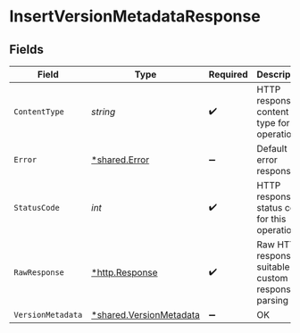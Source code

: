 # InsertVersionMetadataResponse


## Fields

| Field                                                                    | Type                                                                     | Required                                                                 | Description                                                              |
| ------------------------------------------------------------------------ | ------------------------------------------------------------------------ | ------------------------------------------------------------------------ | ------------------------------------------------------------------------ |
| `ContentType`                                                            | *string*                                                                 | :heavy_check_mark:                                                       | HTTP response content type for this operation                            |
| `Error`                                                                  | [*shared.Error](../../../pkg/models/shared/error.md)                     | :heavy_minus_sign:                                                       | Default error response                                                   |
| `StatusCode`                                                             | *int*                                                                    | :heavy_check_mark:                                                       | HTTP response status code for this operation                             |
| `RawResponse`                                                            | [*http.Response](https://pkg.go.dev/net/http#Response)                   | :heavy_check_mark:                                                       | Raw HTTP response; suitable for custom response parsing                  |
| `VersionMetadata`                                                        | [*shared.VersionMetadata](../../../pkg/models/shared/versionmetadata.md) | :heavy_minus_sign:                                                       | OK                                                                       |